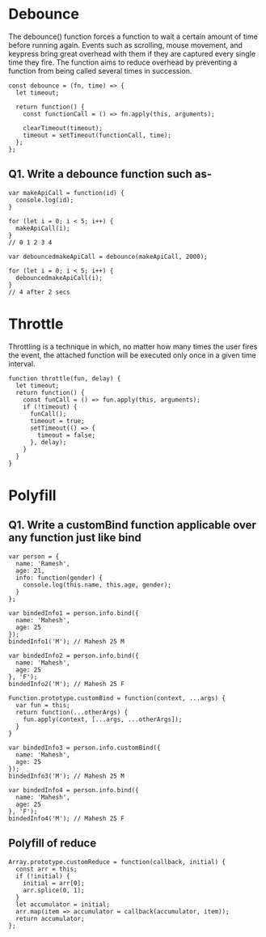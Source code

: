# Debounce

The debounce() function forces a function to wait a certain amount of time before 
running again.
Events such as scrolling, mouse movement, and keypress bring great overhead with them if they are captured every single time they fire. The function aims to reduce overhead by preventing a function from being called several times in succession.

```
const debounce = (fn, time) => {
  let timeout;

  return function() {
    const functionCall = () => fn.apply(this, arguments);

    clearTimeout(timeout);
    timeout = setTimeout(functionCall, time);
  };
};
```

## Q1. Write a debounce function such as-

```
var makeApiCall = function(id) {
  console.log(id);
}

for (let i = 0; i < 5; i++) {
  makeApiCall(i);
}
// 0 1 2 3 4

var debouncedmakeApiCall = debounce(makeApiCall, 2000);

for (let i = 0; i < 5; i++) {
  debouncedmakeApiCall(i);
}
// 4 after 2 secs
```

# Throttle

Throttling is a technique in which, no matter how many times the user fires the event, 
the attached function will be executed only once in a given time interval. 

```
function throttle(fun, delay) {
  let timeout;
  return function() {
    const funCall = () => fun.apply(this, arguments);
    if (!timeout) {
      funCall();
      timeout = true;
      setTimeout(() => {
        timeout = false;
      }, delay);
    }
  }
}
```

# Polyfill

## Q1. Write a customBind function applicable over any function just like bind

```
var person = {
  name: 'Ramesh',
  age: 21,
  info: function(gender) {
    console.log(this.name, this.age, gender);
  }
};

var bindedInfo1 = person.info.bind({
  name: 'Mahesh',
  age: 25
});
bindedInfo1('M'); // Mahesh 25 M

var bindedInfo2 = person.info.bind({
  name: 'Mahesh',
  age: 25
}, 'F');
bindedInfo2('M'); // Mahesh 25 F

Function.prototype.customBind = function(context, ...args) {
  var fun = this;
  return function(...otherArgs) {
    fun.apply(context, [...args, ...otherArgs]);
  }
}

var bindedInfo3 = person.info.customBind({
  name: 'Mahesh',
  age: 25
});
bindedInfo3('M'); // Mahesh 25 M

var bindedInfo4 = person.info.bind({
  name: 'Mahesh',
  age: 25
}, 'F');
bindedInfo4('M'); // Mahesh 25 F
```

## Polyfill of reduce

```
Array.prototype.customReduce = function(callback, initial) {
  const arr = this;
  if (!initial) {
    initial = arr[0];
    arr.splice(0, 1);
  }
  let accumulator = initial;
  arr.map(item => accumulator = callback(accumulator, item));
  return accumulator;
};
```